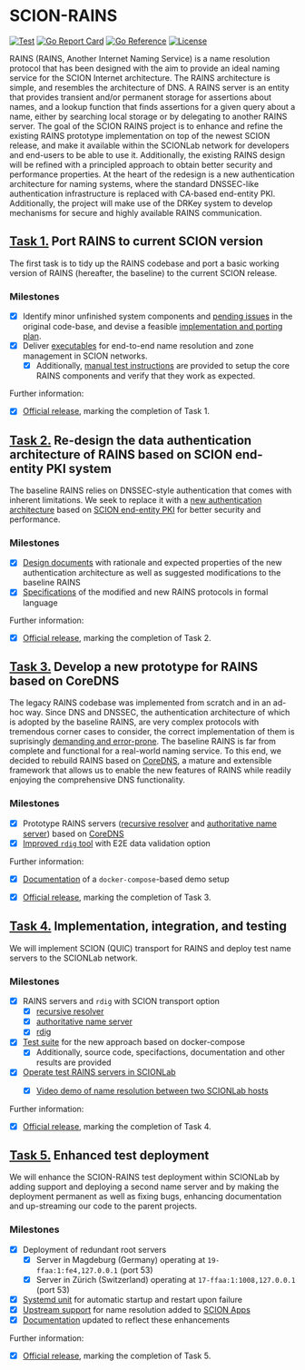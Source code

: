 # SCION-RAINS
[![Test](https://github.com/netsys-lab/scion-rains/actions/workflows/test.yml/badge.svg)](https://github.com/netsys-lab/scion-rains/actions/workflows/test.yml)
[![Go Report Card](https://goreportcard.com/badge/github.com/netsys-lab/scion-rains)](https://goreportcard.com/report/github.com/netsys-lab/scion-rains) 
[![Go Reference](https://pkg.go.dev/badge/github.com/netsys-lab/scion-rains.svg)](https://pkg.go.dev/github.com/netsys-lab/scion-rains)
[![License](https://img.shields.io/badge/License-Apache%202.0-blue.svg)](LICENSE)

RAINS (RAINS, Another Internet Naming Service) is a name resolution protocol that has been designed with the aim to provide an ideal naming service for the SCION Internet architecture.
The RAINS architecture is simple, and resembles the architecture of DNS. A RAINS server is an entity that provides transient and/or permanent storage for assertions about names, and a
lookup function that finds assertions for a given query about a name, either by searching local storage or by delegating to another RAINS server.
The goal of the SCION RAINS project is to enhance and refine the existing RAINS prototype implementation on top of the newest SCION release, and make it available within the SCIONLab
network for developers and end-users to be able to use it. Additionally, the existing RAINS design will be refined with a principled approach to obtain better security and performance properties. At the heart of the redesign is a new authentication architecture for naming systems, where the standard DNSSEC-like authentication infrastructure is replaced with CA-based end-entity
PKI. Additionally, the project will make use of the DRKey system to develop mechanisms for secure and highly available RAINS communication.

## [Task 1.](https://github.com/netsys-lab/scion-rains/projects/2) Port RAINS to current SCION version

The first task is to tidy up the RAINS codebase and port a basic working version of RAINS (hereafter, the baseline) to the current SCION release.

### Milestones
- [x] Identify minor unfinished system components and [pending issues](https://github.com/netsec-ethz/rains/issues) in the original code-base, and devise a feasible [implementation and porting plan](./planning/implementation_plan.md).
- [x] Deliver [executables](https://github.com/netsys-lab/scion-rains/actions/runs/1535615463#artifacts) for end-to-end name resolution and zone management in SCION networks.
  - [x] Additionally, [manual test instructions](https://github.com/netsys-lab/scion-rains/tree/05f121ebe38f6f0dddbe7731a5e50ef34e69e4e0/test/manual) are provided to setup the core RAINS components and verify that they work as expected.

Further information:
- [x] [Official release](https://github.com/netsys-lab/scion-rains/releases/tag/v0.3.2), marking the completion of Task 1.


## [Task 2.](https://github.com/netsys-lab/scion-rains/projects/3) Re-design the data authentication architecture of RAINS based on SCION end-entity PKI system

The baseline RAINS relies on DNSSEC-style authentication that comes with inherent limitations. We seek to replace it with a [new authentication architecture](./offlineauth) based on [SCION end-entity PKI](https://github.com/cyrill-k/fpki) for better security and performance.

### Milestones
- [x] [Design documents](https://github.com/netsys-lab/scion-rains/tree/05f121ebe38f6f0dddbe7731a5e50ef34e69e4e0/docs/auth-arch) with rationale and expected properties of the new authentication architecture as well as suggested modifications to the baseline RAINS
- [x] [Specifications](https://github.com/netsys-lab/scion-rains/tree/05f121ebe38f6f0dddbe7731a5e50ef34e69e4e0/docs/auth-arch/tamarin) of the modified and new RAINS protocols in formal language

Further information:
- [x] [Official release](https://github.com/netsys-lab/scion-rains/releases/tag/v0.4.0), marking the completion of Task 2.

## [Task 3.](https://github.com/netsys-lab/scion-rains/projects/4) Develop a new prototype for RAINS based on CoreDNS

The legacy RAINS codebase was implemented from scratch and in an ad-hoc way. Since DNS and DNSSEC, the authentication architecture of which is adopted by the baseline RAINS, are very complex protocols with tremendous corner cases to consider, the correct implementation of them is suprisingly [demanding and error-prone](https://ianix.com/pub/dnssec-outages.html). The baseline RAINS is far from complete and functional for a real-world naming service. To this end, we decided to rebuild RAINS based on [CoreDNS](https://coredns.io), a mature and extensible framework that allows us to enable the new features of RAINS while readily enjoying the comprehensive DNS functionality.

### Milestones

- [x] Prototype RAINS servers ([recursive resolver](https://github.com/netsys-lab/scion-sdns) and [authoritative name server](https://github.com/netsys-lab/scion-coredns/tree/rhine)) based on [CoreDNS](https://coredns.io)
- [x] [Improved `rdig` tool](https://github.com/netsys-lab/scion-rdig) with E2E data validation option

Further information:
- [x] [Documentation](docs/RHINE.md) of a `docker-compose`-based demo setup
- [x] [Official release](https://github.com/netsys-lab/scion-rains/releases/tag/v0.5.0), marking the completion of Task 3.


## [Task 4.](https://github.com/netsys-lab/scion-rains/projects/5) Implementation, integration, and testing

We will implement SCION (QUIC) transport for RAINS and deploy test name servers to the SCIONLab network.

### Milestones
- [x] RAINS servers and `rdig` with SCION transport option
  - [X] [recursive resolver](https://github.com/netsys-lab/scion-sdns)
  - [X] [authoritative name server](https://github.com/netsys-lab/scion-coredns/tree/rhine)
  - [X] [rdig](https://github.com/netsys-lab/scion-rdig)
- [x] [Test suite](docs/Local.md) for the new approach based on docker-compose 
  - [X] Additionally, source code, specifactions, documentation and other results are provided
- [X] [Operate test RAINS servers in SCIONLab](docs/SCIONLAB.md)
  - [X] [Video demo of name resolution between two SCIONLab hosts](https://cloud.ovgu.de/s/HBqWCcsbtp2m2Ap/download/demo.mkv)


Further information:
- [x] [Official release](https://github.com/netsys-lab/scion-rains/releases/tag/v0.6.0), marking the completion of Task 4.

## [Task 5.](https://github.com/netsys-lab/scion-rains/projects/6) Enhanced test deployment

We will enhance the SCION-RAINS test deployment within SCIONLab by adding support and deploying a second name server and by making the deployment permanent as well as fixing bugs, enhancing documentation and up-streaming our code to the parent projects.

### Milestones
- [x] Deployment of redundant root servers
  - [x] Server in Magdeburg (Germany) operating at `19-ffaa:1:fe4,127.0.0.1` (port 53)
  - [x] Server in Zürich (Switzerland) operating at `17-ffaa:1:1008,127.0.0.1` (port 53)
- [x] [Systemd unit](scripts/scion-coredns.service) for automatic startup and restart upon failure
- [x] [Upstream support](https://github.com/netsec-ethz/scion-apps/pull/230) for name resolution added to [SCION Apps](https://github.com/netsec-ethz/scion-apps)
- [x] [Documentation](docs/SCIONLAB.md) updated to reflect these enhancements

Further information:
- [x] [Official release](https://github.com/netsys-lab/scion-rains/releases/tag/v0.7.0), marking the completion of Task 5.
